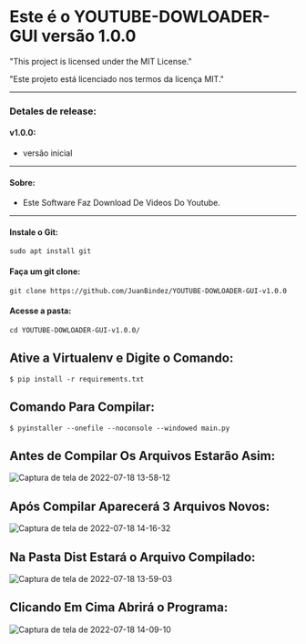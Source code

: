 # Este é o YOUTUBE-DOWLOADER-GUI versão 1.0.0

"This project is licensed under the MIT License."

"Este projeto está licenciado nos termos da licença MIT."

----------
### Detales de release:

#### v1.0.0:

- versão inicial

----------
#### Sobre:

- Este Software Faz Download De Videos Do Youtube.

-----------
#### Instale o Git:

    sudo apt install git

#### Faça um git clone:

    git clone https://github.com/JuanBindez/YOUTUBE-DOWLOADER-GUI-v1.0.0
    
#### Acesse a pasta:

    cd YOUTUBE-DOWLOADER-GUI-v1.0.0/

## Ative a Virtualenv e Digite o Comando:


    $ pip install -r requirements.txt

## Comando Para Compilar:




    $ pyinstaller --onefile --noconsole --windowed main.py
    
    
## Antes de Compilar Os Arquivos Estarão Asim:

![Captura de tela de 2022-07-18 13-58-12](https://user-images.githubusercontent.com/79322362/179566764-2d5149fe-4425-45d6-a025-032d66251c7f.png)

## Após Compilar Aparecerá 3 Arquivos Novos:

![Captura de tela de 2022-07-18 14-16-32](https://user-images.githubusercontent.com/79322362/179566787-86690eba-0902-4be7-9d7f-620996c776b5.png)

## Na Pasta Dist Estará o Arquivo Compilado:

![Captura de tela de 2022-07-18 13-59-03](https://user-images.githubusercontent.com/79322362/179566803-b58c664b-bb25-4d49-8bb0-8fd5466123de.png)

## Clicando Em Cima Abrirá o Programa:

![Captura de tela de 2022-07-18 14-09-10](https://user-images.githubusercontent.com/79322362/179566816-fb956cd1-1001-40fa-9c32-afc68e9feb26.png)
